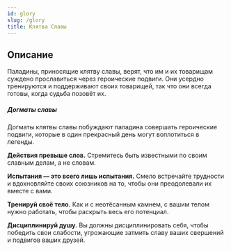 ```yaml
---
id: glory
slug: /glory
title: Клятва Славы
---
```

## Описание
Паладины, приносящие клятву cлавы, верят, что им и их товарищам суждено прославиться через героические подвиги. Они усердно тренируются и поддерживают своих товарищей, так что они всегда готовы, когда судьба позовёт их.

##### Догматы славы

Догматы клятвы славы побуждают паладина совершать героические подвиги, которые в один прекрасный день могут воплотиться в легенды. 

**Действия превыше слов.** Стремитесь быть известными по своим славным делам, а не словам.

**Испытания — это всего лишь испытания.** Смело встречайте трудности и вдохновляйте своих союзников на то, чтобы они преодолевали их вместе с вами.

**Тренируй своё тело.** Как и с неотёсанным камнем, с вашим телом нужно работать, чтобы раскрыть весь его потенциал.

**Дисциплинируй душу.** Вы должны дисциплинировать себя, чтобы победить свои слабости, угрожающие затмить славу ваших свершений и подвигов ваших друзей.